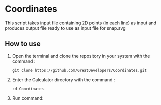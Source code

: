 # Coordinates

This script takes input file containing 2D points (in each line) as input and produces output file ready to use as input file for snap.svg

## How to use

1. Open the terminal and clone the repository in your system with the command :

    ````git clone https://github.com/GreatDevelopers/Coordinates.git````

1. Enter the Calculator directory with the command :

    ````cd Coordinates````

1. Run command:

    ````python <inputfile> <outputfile>
